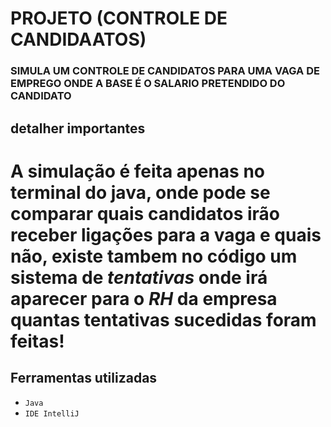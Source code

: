 # **PROJETO (CONTROLE DE CANDIDAATOS)**

### **SIMULA UM CONTROLE DE CANDIDATOS PARA UMA VAGA DE EMPREGO ONDE A BASE É O SALARIO PRETENDIDO DO CANDIDATO**

## **detalher importantes**
# A simulação é feita apenas no terminal do java, onde pode se comparar quais candidatos irão receber ligações para a vaga e quais não, existe tambem no código um sistema de *tentativas* onde irá aparecer para o *RH* da empresa quantas tentativas sucedidas foram feitas!

## Ferramentas utilizadas

- `Java`
- `IDE IntelliJ`
